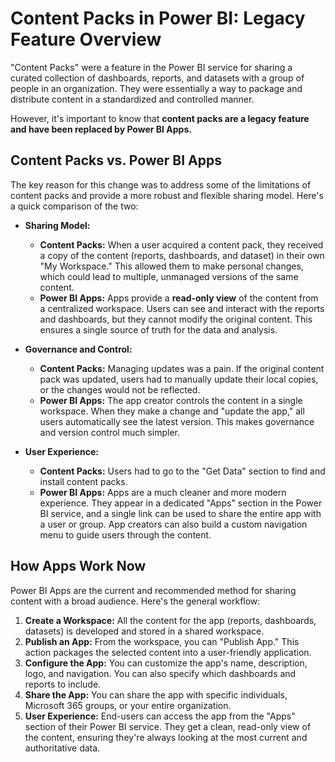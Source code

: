 # Content Packs in Power BI: Legacy Feature Overview

"Content Packs" were a feature in the Power BI service for sharing a curated collection of dashboards, reports, and datasets with a group of people in an organization. They were essentially a way to package and distribute content in a standardized and controlled manner.

However, it's important to know that **content packs are a legacy feature and have been replaced by Power BI Apps.**

## Content Packs vs. Power BI Apps

The key reason for this change was to address some of the limitations of content packs and provide a more robust and flexible sharing model. Here's a quick comparison of the two:

- **Sharing Model:**
  - **Content Packs:** When a user acquired a content pack, they received a copy of the content (reports, dashboards, and dataset) in their own "My Workspace." This allowed them to make personal changes, which could lead to multiple, unmanaged versions of the same content.
  - **Power BI Apps:** Apps provide a **read-only view** of the content from a centralized workspace. Users can see and interact with the reports and dashboards, but they cannot modify the original content. This ensures a single source of truth for the data and analysis.

- **Governance and Control:**
  - **Content Packs:** Managing updates was a pain. If the original content pack was updated, users had to manually update their local copies, or the changes would not be reflected.
  - **Power BI Apps:** The app creator controls the content in a single workspace. When they make a change and "update the app," all users automatically see the latest version. This makes governance and version control much simpler.

- **User Experience:**
  - **Content Packs:** Users had to go to the "Get Data" section to find and install content packs.
  - **Power BI Apps:** Apps are a much cleaner and more modern experience. They appear in a dedicated "Apps" section in the Power BI service, and a single link can be used to share the entire app with a user or group. App creators can also build a custom navigation menu to guide users through the content.

## How Apps Work Now

Power BI Apps are the current and recommended method for sharing content with a broad audience. Here's the general workflow:

1. **Create a Workspace:** All the content for the app (reports, dashboards, datasets) is developed and stored in a shared workspace.
2. **Publish an App:** From the workspace, you can "Publish App." This action packages the selected content into a user-friendly application.
3. **Configure the App:** You can customize the app's name, description, logo, and navigation. You can also specify which dashboards and reports to include.
4. **Share the App:** You can share the app with specific individuals, Microsoft 365 groups, or your entire organization.
5. **User Experience:** End-users can access the app from the "Apps" section of their Power BI service. They get a clean, read-only view of the content, ensuring they're always looking at the most current and authoritative data.
